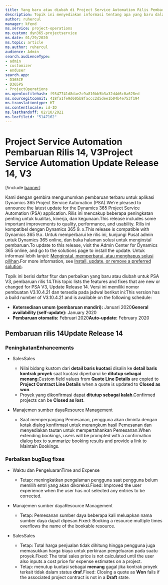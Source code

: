 ```yaml
---
title: Yang baru atau diubah di Project Service Automation Rilis Pembaruan 14, V3
description: Topik ini menyediakan informasi tentang apa yang baru dalam Project Service Automation Rilis Pembaruan 14 V3.
author: ruhercul
manager: kfend
ms.service: project-operations
ms.custom: dyn365-projectservice
ms.date: 01/29/2020
ms.topic: article
ms.author: ruhercul
audience: Admin
search.audienceType:
- admin
- customizer
- enduser
search.app:
- D365CE
- D365PS
- ProjectOperations
ms.openlocfilehash: f9347741d8dae2c9a810bb5b3a32d4d6c0a628ed
ms.sourcegitcommit: 418fa1fe9d605b8faccc2d5dee1b04b4e753f194
ms.translationtype: HT
ms.contentlocale: id-ID
ms.lasthandoff: 02/10/2021
ms.locfileid: "5147162"
---
```

# <a name="project-service-automation-update-release-14-v3"></a><span data-ttu-id="f6ba5-103">Project Service Automation Pembaruan Rilis 14, V3</span><span class="sxs-lookup"><span data-stu-id="f6ba5-103">Project Service Automation Update Release 14, V3</span></span>

[!include [banner](../includes/psa-now-project-operations.md)]

<span data-ttu-id="f6ba5-104">Kami dengan gembira mengumumkan pembaruan terbaru untuk aplikasi Dynamics 365 Project Service Automation (PSA).</span><span class="sxs-lookup"><span data-stu-id="f6ba5-104">We’re pleased to announce the latest update for the Dynamics 365 Project Service Automation (PSA) application.</span></span> <span data-ttu-id="f6ba5-105">Rilis ini mencakup beberapa peningkatan penting untuk kualitas, kinerja, dan kegunaan.</span><span class="sxs-lookup"><span data-stu-id="f6ba5-105">This release includes some important improvements to quality, performance, and usability.</span></span> <span data-ttu-id="f6ba5-106">Rilis ini kompatibel dengan Dynamics 365 9. x.</span><span class="sxs-lookup"><span data-stu-id="f6ba5-106">This release is compatible with Dynamics 365 9.x.</span></span> <span data-ttu-id="f6ba5-107">Untuk memperbarui ke rilis ini, kunjungi Pusat admin untuk Dynamics 365 online, dan buka halaman solusi untuk menginstal pembaruan.</span><span class="sxs-lookup"><span data-stu-id="f6ba5-107">To update to this release, visit the Admin Center for Dynamics 365 online, and go to the solutions page to install the update.</span></span> <span data-ttu-id="f6ba5-108">Untuk informasi lebih lanjut: [Menginstal, memperbarui, atau menghapus solusi pilihan](https://docs.microsoft.com/power-platform/admin/install-remove-preferred-solution).</span><span class="sxs-lookup"><span data-stu-id="f6ba5-108">For more information, see [Install, update, or remove a preferred solution](https://docs.microsoft.com/power-platform/admin/install-remove-preferred-solution).</span></span>

<span data-ttu-id="f6ba5-109">Topik ini berisi daftar fitur dan perbaikan yang baru atau diubah untuk PSA V3, pembaruan rilis 14.</span><span class="sxs-lookup"><span data-stu-id="f6ba5-109">This topic lists the features and fixes that are new or changed for PSA V3, Update Release 14.</span></span> <span data-ttu-id="f6ba5-110">Versi ini memiliki nomor pembuatan V3.10.4.21 dan tersedia pada jadwal berikut ini:</span><span class="sxs-lookup"><span data-stu-id="f6ba5-110">This version has a build number of V3.10.4.21 and is available on the following schedule:</span></span>

- <span data-ttu-id="f6ba5-111">**Ketersediaan umum (pembaruan mandiri):** Januari 2020</span><span class="sxs-lookup"><span data-stu-id="f6ba5-111">**General availability (self-update):** January 2020</span></span>
- <span data-ttu-id="f6ba5-112">**Pembaruan otomatis:** Februari 2020</span><span class="sxs-lookup"><span data-stu-id="f6ba5-112">**Auto-update:** February 2020</span></span>

## <a name="update-release-14"></a><span data-ttu-id="f6ba5-113">Pembaruan rilis 14</span><span class="sxs-lookup"><span data-stu-id="f6ba5-113">Update Release 14</span></span>

### <a name="enhancements"></a><span data-ttu-id="f6ba5-114">Peningkatan</span><span class="sxs-lookup"><span data-stu-id="f6ba5-114">Enhancements</span></span>

- <span data-ttu-id="f6ba5-115">Sales</span><span class="sxs-lookup"><span data-stu-id="f6ba5-115">Sales</span></span>

     - <span data-ttu-id="f6ba5-116">Nilai bidang kustom dari **detail baris kuotasi** disalin ke **detail baris kontrak proyek** saat kuotasi diperbarui ke **ditutup sebagai menang**.</span><span class="sxs-lookup"><span data-stu-id="f6ba5-116">Custom field values from **Quote Line Details** are copied to **Project Contract Line Details** when a quote is updated to **Closed as won**.</span></span>
     - <span data-ttu-id="f6ba5-117">Proyek yang dikonfirmasi dapat **ditutup sebagai kalah**.</span><span class="sxs-lookup"><span data-stu-id="f6ba5-117">Confirmed projects can be **Closed as lost**.</span></span>

- <span data-ttu-id="f6ba5-118">Manajemen sumber daya</span><span class="sxs-lookup"><span data-stu-id="f6ba5-118">Resource Management</span></span>

     - <span data-ttu-id="f6ba5-119">Saat memperpanjang Pemesanan, pengguna akan diminta dengan kotak dialog konfirmasi untuk merangkum hasil Pemesanan dan menyediakan tautan untuk mempertahankan Pemesanan.</span><span class="sxs-lookup"><span data-stu-id="f6ba5-119">When extending bookings, users will be prompted with a confirmation dialog box to summarize booking results and provide a link to Maintain Bookings.</span></span>


### <a name="bug-fixes"></a><span data-ttu-id="f6ba5-120">Perbaikan bug</span><span class="sxs-lookup"><span data-stu-id="f6ba5-120">Bug fixes</span></span>

- <span data-ttu-id="f6ba5-121">Waktu dan Pengeluaran</span><span class="sxs-lookup"><span data-stu-id="f6ba5-121">Time and Expense</span></span>

     - <span data-ttu-id="f6ba5-122">Tetap: meningkatkan pengalaman pengguna saat pengguna belum memilih entri yang akan dikoreksi.</span><span class="sxs-lookup"><span data-stu-id="f6ba5-122">Fixed: Improved the user experience when the user has not selected any entries to be corrected.</span></span>

- <span data-ttu-id="f6ba5-123">Manajemen sumber daya</span><span class="sxs-lookup"><span data-stu-id="f6ba5-123">Resource Management</span></span>

     - <span data-ttu-id="f6ba5-124">Tetap: Pemesanan sumber daya beberapa kali meluapkan nama sumber daya dapat dipesan.</span><span class="sxs-lookup"><span data-stu-id="f6ba5-124">Fixed: Booking a resource multiple times overflows the name of the bookable resource.</span></span>

- <span data-ttu-id="f6ba5-125">Sales</span><span class="sxs-lookup"><span data-stu-id="f6ba5-125">Sales</span></span>

     - <span data-ttu-id="f6ba5-126">Tetap: Total harga penjualan tidak dihitung hingga pengguna juga memasukkan harga biaya untuk perkiraan pengeluaran pada suatu proyek.</span><span class="sxs-lookup"><span data-stu-id="f6ba5-126">Fixed: The total sales price is not calculated until the user also inputs a cost price for expense estimates on a project.</span></span>
     - <span data-ttu-id="f6ba5-127">Tetap: menutup kuotasi sebagai **menang** gagal jika kontrak proyek terkait tidak dalam status **draf**.</span><span class="sxs-lookup"><span data-stu-id="f6ba5-127">Fixed: Closing a quote as **Won** fails if the associated project contract is not in a **Draft** state.</span></span>

